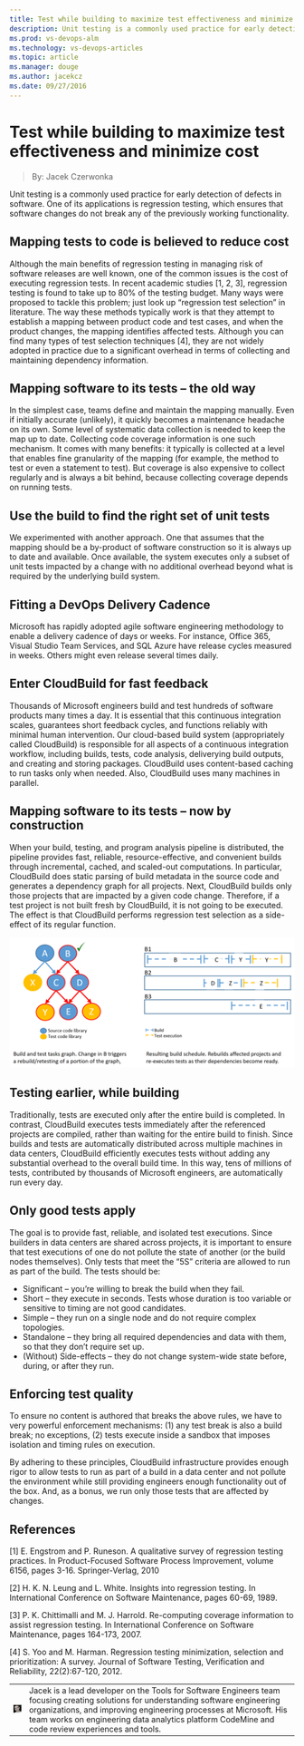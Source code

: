 ```yaml
---
title: Test while building to maximize test effectiveness and minimize cost
description: Unit testing is a commonly used practice for early detection of defects in software. One of its applications is regression testing, which ensures that software changes do not break any of the previously working functionality.
ms.prod: vs-devops-alm
ms.technology: vs-devops-articles
ms.topic: article
ms.manager: douge
ms.author: jacekcz
ms.date: 09/27/2016
---
```


# Test while building to maximize test effectiveness and minimize cost
> By: Jacek Czerwonka

Unit testing is a commonly used practice for early detection of defects
in software. One of its applications is regression testing, which
ensures that software changes do not break any of the previously working
functionality.

## Mapping tests to code is believed to reduce cost
Although the main benefits of regression testing in managing risk of
software releases are well known, one of the common issues is the cost
of executing regression tests. In recent academic studies \[1, 2, 3\],
regression testing is found to take up to 80% of the testing budget.
Many ways were proposed to tackle this problem; just look up “regression
test selection” in literature. The way these methods typically work is
that they attempt to establish a mapping between product code and test
cases, and when the product changes, the mapping identifies affected
tests. Although you can find many types of test selection techniques
\[4\], they are not widely adopted in practice due to a significant
overhead in terms of collecting and maintaining dependency information.

## Mapping software to its tests – the old way
In the simplest case, teams define and maintain the mapping manually.
Even if initially accurate (unlikely), it quickly becomes a maintenance
headache on its own. Some level of systematic data collection is needed
to keep the map up to date. Collecting code coverage information is one
such mechanism. It comes with many benefits: it typically is collected
at a level that enables fine granularity of the mapping (for example,
the method to test or even a statement to test). But coverage is also
expensive to collect regularly and is always a bit behind, because
collecting coverage depends on running tests.

## Use the build to find the right set of unit tests
We experimented with another approach. One that assumes that the mapping
should be a by-product of software construction so it is always up to
date and available. Once available, the system executes only a subset of
unit tests impacted by a change with no additional overhead beyond what
is required by the underlying build system.

## Fitting a DevOps Delivery Cadence
Microsoft has rapidly adopted agile software engineering methodology to
enable a delivery cadence of days or weeks. For instance, Office 365,
Visual Studio Team Services, and SQL Azure have release cycles measured
in weeks. Others might even release several times daily.

## Enter CloudBuild for fast feedback
Thousands of Microsoft engineers build and test hundreds of software
products many times a day. It is essential that this continuous
integration scales, guarantees short feedback cycles, and functions
reliably with minimal human intervention. Our cloud-based build system
(appropriately called CloudBuild) is responsible for all aspects of a
continuous integration workflow, including builds, tests, code analysis,
deliverying build outputs, and creating and storing packages. CloudBuild
uses content-based caching to run tasks only when needed. Also,
CloudBuild uses many machines in parallel.

## Mapping software to its tests – now by construction
When your build, testing, and program analysis pipeline is distributed,
the pipeline provides fast, reliable, resource-effective, and convenient
builds through incremental, cached, and scaled-out computations. In
particular, CloudBuild does static parsing of build metadata in the
source code and generates a dependency graph for all projects. Next,
CloudBuild builds only those projects that are impacted by a given code
change. Therefore, if a test project is not built fresh by CloudBuild,
it is not going to be executed. The effect is that CloudBuild performs
regression test selection as a side-effect of its regular function.

![Build and test dependencies with associated build actions](_img/build-test-dependencies.png)

## Testing earlier, while building
Traditionally, tests are executed only after the entire build is
completed. In contrast, CloudBuild executes tests immediately after the
referenced projects are compiled, rather than waiting for the entire
build to finish. Since builds and tests are automatically distributed
across multiple machines in data centers, CloudBuild efficiently
executes tests without adding any substantial overhead to the overall
build time. In this way, tens of millions of tests, contributed by
thousands of Microsoft engineers, are automatically run every day.

## Only good tests apply
The goal is to provide fast, reliable, and isolated test executions.
Since builders in data centers are shared across projects, it is
important to ensure that test executions of one do not pollute the state
of another (or the build nodes themselves). Only tests that meet the
“5S” criteria are allowed to run as part of the build. The tests
should be:

  - Significant – you’re willing to break the build when they fail.
  - Short – they execute in seconds. Tests whose duration is too
    variable or sensitive to timing are not good candidates.
  - Simple – they run on a single node and do not require complex
    topologies.
  - Standalone – they bring all required dependencies and data with
    them, so that they don’t require set up.
  - (Without) Side-effects – they do not change system-wide state
    before, during, or after they run.

## Enforcing test quality
To ensure no content is authored that breaks the above rules, we have to
very powerful enforcement mechanisms: (1) any test break is also a build
break; no exceptions, (2) tests execute inside a sandbox that imposes
isolation and timing rules on execution.

By adhering to these principles, CloudBuild infrastructure provides
enough rigor to allow tests to run as part of a build in a data center
and not pollute the environment while still providing engineers enough
functionality out of the box. And, as a bonus, we run only those tests
that are affected by changes.

## References
\[1\] E. Engstrom and P. Runeson. A qualitative survey of regression
testing practices. In Product-Focused Software Process Improvement,
volume 6156, pages 3-16. Springer-Verlag, 2010

\[2\] H. K. N. Leung and L. White. Insights into regression testing. In
International Conference on Software Maintenance, pages 60-69, 1989.

\[3\] P. K. Chittimalli and M. J. Harrold. Re-computing coverage
information to assist regression testing. In International Conference on
Software Maintenance, pages 164-173, 2007.

\[4\] S. Yoo and M. Harman. Regression testing minimization, selection
and prioritization: A survey. Journal of Software Testing, Verification
and Reliability, 22(2):67-120, 2012.

|             |                           |
|-------------|---------------------------|
|![Jacek Czerwonka](_img/jacekcz_avatar_1502749714.png) |Jacek is a lead developer on the Tools for Software Engineers team focusing creating solutions for understanding software engineering organizations, and improving engineering processes at Microsoft. His team works on engineering data analytics platform CodeMine and code review experiences and tools. |